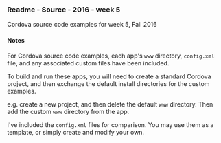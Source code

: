 ### Readme - Source - 2016 - week 5

Cordova source code examples for week 5, Fall 2016

#### Notes
For Cordova source code examples, each app's `www` directory, `config.xml` file, and any associated custom files have been included.

To build and run these apps, you will need to create a standard Cordova project, and then exchange the default install directories for the custom examples.

e.g. create a new project, and then delete the default `www` directory. Then add the custom `www` directory from the app.

I've included the `config.xml` files for comparison. You may use them as a template, or simply create and modify your own. 
